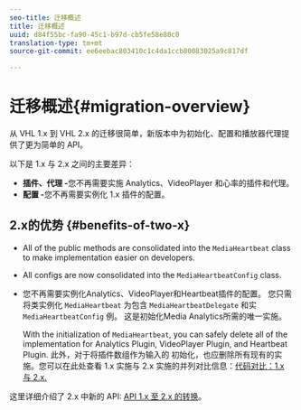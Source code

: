 ```yaml
---
seo-title: 迁移概述
title: 迁移概述
uuid: d84f55bc-fa90-45c1-b97d-cb5fe58e80c0
translation-type: tm+mt
source-git-commit: ee6eebac803410c1c4da1ccb80083025a9c817df

---
```



# 迁移概述{#migration-overview}

从 VHL 1.x 到 VHL 2.x 的迁移很简单，新版本中为初始化、配置和播放器代理提供了更为简单的 API。

以下是 1.x 与 2.x 之间的主要差异：

* **插件、代理 -**&#x200B;您不再需要实施 Analytics、VideoPlayer 和心率的插件和代理。
* **配置 -**&#x200B;您不再需要实例化 1.x 插件的配置。

## 2.x的优势 {#benefits-of-two-x}

* All of the public methods are consolidated into the `MediaHeartbeat` class to make implementation easier on developers.
* All configs are now consolidated into the `MediaHeartbeatConfig` class.
* 您不再需要实例化Analytics、VideoPlayer和Heartbeat插件的配置。 您只需将类实例化 `MediaHeartbeat` 为包含 `MediaHeartbeatDelegate` 和实 `MediaHeartbeatConfig` 例。 这是初始化Media Analytics所需的唯一实施。

   With the initialization of `MediaHeartbeat`, you can safely delete all of the implementation for Analytics Plugin, VideoPlayer Plugin, and Heartbeat Plugin. 此外，对于将插件数组作为输入的 初始化，也应删除所有现有的实施。您可以在此处查看 1.x 实施与 2.x 实施的并列对比信息：[代码对比：1.x 与 2.x.](./code-comparison-1x-2x.md)

这里详细介绍了 2.x 中新的 API: [API 1.x 至 2.x 的转换](./1x-2x-api-change.md)。
